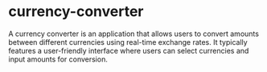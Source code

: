 # currency-converter
A currency converter is an application that allows users to convert amounts between different currencies using real-time exchange rates. It typically features a user-friendly interface where users can select currencies and input amounts for conversion.
